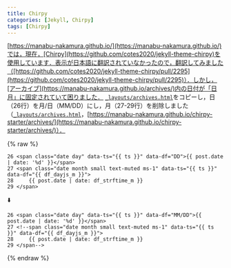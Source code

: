 ```yaml
---
title: Chirpy
categories: [Jekyll, Chirpy]
tags: [Chirpy]
---
```

[https://manabu-nakamura.github.io/](https://manabu-nakamura.github.io/)では，現在，[Chirpy](https://github.com/cotes2020/jekyll-theme-chirpy)を使用しています．表示が日本語に翻訳されていなかったので，翻訳してみました（[https://github.com/cotes2020/jekyll-theme-chirpy/pull/2295](https://github.com/cotes2020/jekyll-theme-chirpy/pull/2295)）．しかし，[アーカイブ](https://manabu-nakamura.github.io/archives/)内の日付が「日月」に固定されていて困りました． [`_layouts/archives.html`](https://github.com/cotes2020/jekyll-theme-chirpy/blob/master/_layouts/archives.html)をコピーし，日（26行）を月/日（MM/DD）にし，月（27-29行）を削除しました（[`_layouts/archives.html`](https://github.com/manabu-nakamura/chirpy-starter/blob/main/_layouts/archives.html)，[https://manabu-nakamura.github.io/chirpy-starter/archives/](https://manabu-nakamura.github.io/chirpy-starter/archives/)）．

{% raw %}
```
26 <span class="date day" data-ts="{{ ts }}" data-df="DD">{{ post.date | date: '%d' }}</span>
27 <span class="date month small text-muted ms-1" data-ts="{{ ts }}" data-df="{{ df_dayjs_m }}">
28     {{ post.date | date: df_strftime_m }}
29 </span>
```
⬇️ 
```
26 <span class="date day" data-ts="{{ ts }}" data-df="MM/DD">{{ post.date | date: '%d' }}</span>
27 <!--span class="date month small text-muted ms-1" data-ts="{{ ts }}" data-df="{{ df_dayjs_m }}">
28     {{ post.date | date: df_strftime_m }}
29 </span-->
```
{% endraw %}